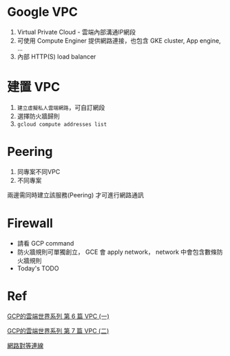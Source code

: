 # Google VPC

1. Virtual Private Cloud - 雲端內部溝通IP網段
2. 可使用 Compute Enginer 提供網路連接，也包含 GKE cluster, App engine, ...
3. 內部 HTTP(S) load balancer

# 建置 VPC

1. `建立虛擬私人雲端網路`，可自訂網段
2. 選擇防火牆歸則
3. `gcloud compute addresses list`

# Peering

1. 同專案不同VPC
2. 不同專案

兩邊需同時建立該服務(Peering) 才可進行網路通訊

# Firewall

* 請看 GCP command
* 防火牆規則可單獨創立， GCE 會 apply network， network 中會包含數條防火牆規則
* Today's TODO

# Ref

[GCP的雲端世界系列 第 6 篇 VPC (一)](https://ithelp.ithome.com.tw/articles/10262895)

[GCP的雲端世界系列 第 7 篇 VPC (二)](https://ithelp.ithome.com.tw/articles/10262899)

[網路對等連線](https://ithelp.ithome.com.tw/articles/10265026)
